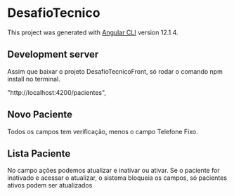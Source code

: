 # DesafioTecnico

This project was generated with [Angular CLI](https://github.com/angular/angular-cli) version 12.1.4.

## Development server

Assim que baixar o projeto DesafioTecnicoFront, só rodar o comando npm install no terminal.

"http://localhost:4200/pacientes",

## Novo Paciente

Todos os campos tem verificação, menos o campo Telefone Fixo.

## Lista Paciente

No campo ações podemos atualizar e inativar ou ativar.
Se o paciente for inativado e acessar o atualizar, o sistema bloqueia os campos, só pacientes ativos podem ser atualizados

